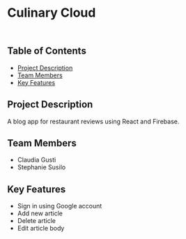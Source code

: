 # Culinary Cloud

<img src="assets/culinaryCloudLogo.png" height="10">

## Table of Contents
* [Project Description](#project-description)
* [Team Members](#team-members)
* [Key Features](#key-features)

## Project Description
A blog app for restaurant reviews using React and Firebase.

## Team Members
* Claudia Gusti
* Stephanie Susilo

## Key Features
* Sign in using Google account
* Add new article
* Delete article
* Edit article body